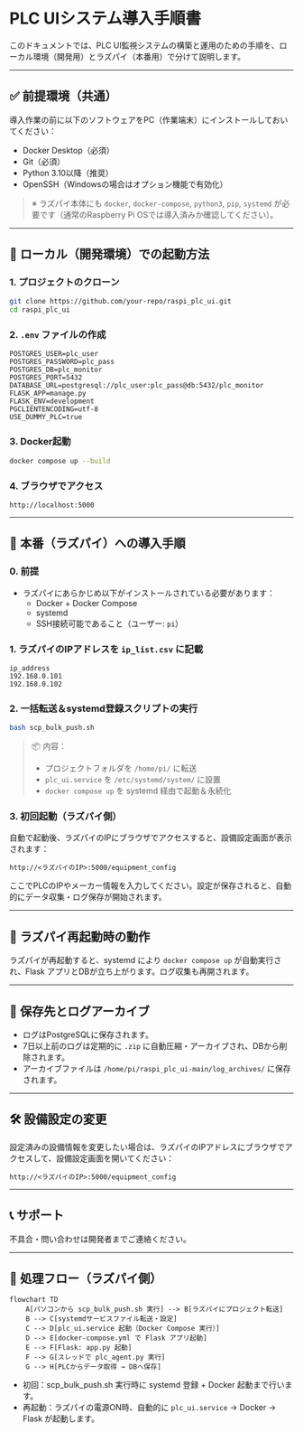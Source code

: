 # PLC UIシステム導入手順書

このドキュメントでは、PLC UI監視システムの構築と運用のための手順を、ローカル環境（開発用）とラズパイ（本番用）で分けて説明します。

---

## ✅ 前提環境（共通）

導入作業の前に以下のソフトウェアをPC（作業端末）にインストールしておいてください：

- Docker Desktop（必須）
- Git（必須）
- Python 3.10以降（推奨）
- OpenSSH（Windowsの場合はオプション機能で有効化）

> ※ ラズパイ本体にも `docker`, `docker-compose`, `python3`, `pip`, `systemd` が必要です（通常のRaspberry Pi OSでは導入済みか確認してください）。

---

## 🧪 ローカル（開発環境）での起動方法

### 1. プロジェクトのクローン

```bash
git clone https://github.com/your-repo/raspi_plc_ui.git
cd raspi_plc_ui
```

### 2. `.env` ファイルの作成

```env
POSTGRES_USER=plc_user
POSTGRES_PASSWORD=plc_pass
POSTGRES_DB=plc_monitor
POSTGRES_PORT=5432
DATABASE_URL=postgresql://plc_user:plc_pass@db:5432/plc_monitor
FLASK_APP=manage.py
FLASK_ENV=development
PGCLIENTENCODING=utf-8
USE_DUMMY_PLC=true
```

### 3. Docker起動

```bash
docker compose up --build
```

### 4. ブラウザでアクセス

```url
http://localhost:5000
```

---

## 🚀 本番（ラズパイ）への導入手順

### 0. 前提

- ラズパイにあらかじめ以下がインストールされている必要があります：
  - Docker + Docker Compose
  - systemd
  - SSH接続可能であること（ユーザー: `pi`）

### 1. ラズパイのIPアドレスを `ip_list.csv` に記載

```csv
ip_address
192.168.0.101
192.168.0.102
```

### 2. 一括転送＆systemd登録スクリプトの実行

```bash
bash scp_bulk_push.sh
```

> 📦 内容：
> - プロジェクトフォルダを `/home/pi/` に転送
> - `plc_ui.service` を `/etc/systemd/system/` に設置
> - `docker compose up` を systemd 経由で起動＆永続化

### 3. 初回起動（ラズパイ側）

自動で起動後、ラズパイのIPにブラウザでアクセスすると、設備設定画面が表示されます：

```
http://<ラズパイのIP>:5000/equipment_config
```

ここでPLCのIPやメーカー情報を入力してください。設定が保存されると、自動的にデータ収集・ログ保存が開始されます。

---

## 🔁 ラズパイ再起動時の動作

ラズパイが再起動すると、systemd により `docker compose up` が自動実行され、Flask アプリとDBが立ち上がります。ログ収集も再開されます。

---

## 📂 保存先とログアーカイブ

- ログはPostgreSQLに保存されます。
- 7日以上前のログは定期的に `.zip` に自動圧縮・アーカイブされ、DBから削除されます。
- アーカイブファイルは `/home/pi/raspi_plc_ui-main/log_archives/` に保存されます。

---

## 🛠️ 設備設定の変更

設定済みの設備情報を変更したい場合は、ラズパイのIPアドレスにブラウザでアクセスして、設備設定画面を開いてください：

```
http://<ラズパイのIP>:5000/equipment_config
```

---

## 📞 サポート

不具合・問い合わせは開発者までご連絡ください。


---

## 🔄 処理フロー（ラズパイ側）

```mermaid
flowchart TD
    A[パソコンから scp_bulk_push.sh 実行] --> B[ラズパイにプロジェクト転送]
    B --> C[systemdサービスファイル転送・設定]
    C --> D[plc_ui.service 起動（Docker Compose 実行）]
    D --> E[docker-compose.yml で Flask アプリ起動]
    E --> F[Flask: app.py 起動]
    F --> G[スレッドで plc_agent.py 実行]
    G --> H[PLCからデータ取得 → DBへ保存]
```

- 初回：scp_bulk_push.sh 実行時に systemd 登録 + Docker 起動まで行います。
- 再起動：ラズパイの電源ON時、自動的に `plc_ui.service` → Docker → Flask が起動します。
